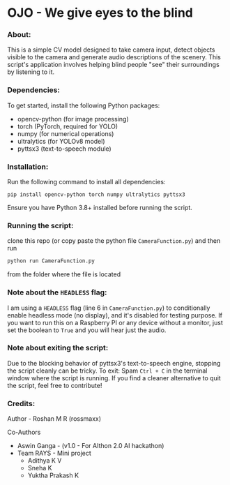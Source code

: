 # OJO - We give eyes to the blind

### About:
This is a simple CV model designed to take camera input,
detect objects visible to the camera and generate audio descriptions of the scenery.
This script's application involves helping blind people "see" their surroundings by listening to it.

### Dependencies:
To get started, install the following Python packages:

- opencv-python (for image processing)
- torch (PyTorch, required for YOLO)
- numpy (for numerical operations)
- ultralytics (for YOLOv8 model)
- pyttsx3 (text-to-speech module)

### Installation:
Run the following command to install all dependencies:
```
pip install opencv-python torch numpy ultralytics pyttsx3
```
Ensure you have Python 3.8+ installed before running the script.

### Running the script:
clone this repo (or copy paste the python file `CameraFunction.py`)
and then run 
```sh
python run CameraFunction.py
```
from the folder where the file is located

### Note about the `HEADLESS` flag:
I am using a `HEADLESS` flag (line 6 in `CameraFunction.py`) to conditionally enable
headless mode (no display), and it's disabled for testing purpose. If you want to run this on a
Raspberry PI or any device without a monitor,
just set the boolean to `True` and you will hear just the audio.

### Note about exiting the script:
Due to the blocking behavior of pyttsx3's text-to-speech engine, stopping the script cleanly can be tricky.
To exit:
  Spam `Ctrl + C` in the terminal window where the script is running.
If you find a cleaner alternative to quit the script, feel free to contribute!

### Credits:
Author - Roshan M R (rossmaxx)

Co-Authors 
- Aswin Ganga - (v1.0 - For AIthon 2.0 AI hackathon)
- Team RAYS - Mini project
    - Adithya K V 
    - Sneha K
    - Yuktha Prakash K
